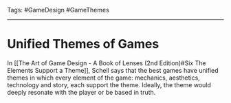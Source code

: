 Tags: #GameDesign #GameThemes

---

# Unified Themes of Games

In [[The Art of Game Design - A Book of Lenses (2nd Edition)#Six The Elements Support a Theme]], Schell says that the best games have unified themes in which every element of the game: mechanics, aesthetics, technology and story, each support the theme. Ideally, the theme would deeply resonate with the player or be based in truth.